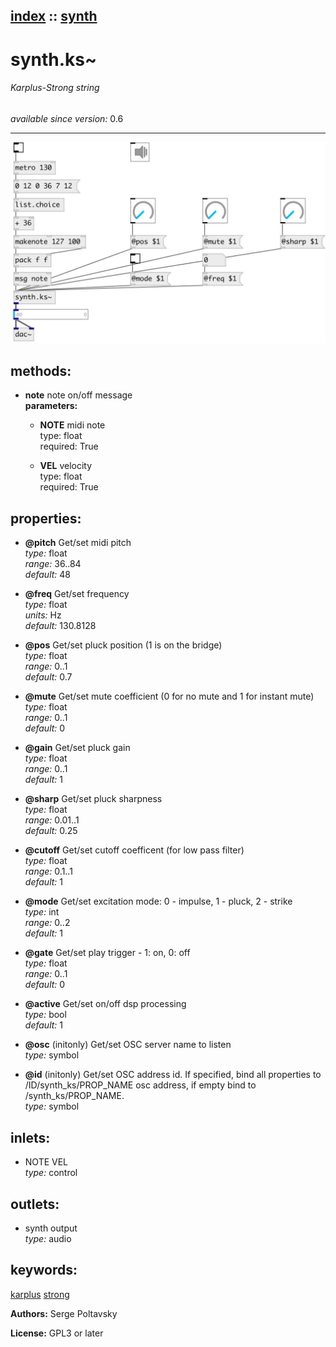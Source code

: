 [index](index.html) :: [synth](category_synth.html)
---

# synth.ks~

###### Karplus-Strong string

*available since version:* 0.6

---




[![example](../examples/img/synth.ks~.jpg)](../examples/pd/synth.ks~.pd)





## methods:

* **note**
note on/off message<br>
  __parameters:__
  - **NOTE** midi note<br>
    type: float <br>
    required: True <br>

  - **VEL** velocity<br>
    type: float <br>
    required: True <br>




## properties:

* **@pitch** 
Get/set midi pitch<br>
_type:_ float<br>
_range:_ 36..84<br>
_default:_ 48<br>

* **@freq** 
Get/set frequency<br>
_type:_ float<br>
_units:_ Hz<br>
_default:_ 130.8128<br>

* **@pos** 
Get/set pluck position (1 is on the bridge)<br>
_type:_ float<br>
_range:_ 0..1<br>
_default:_ 0.7<br>

* **@mute** 
Get/set mute coefficient (0 for no mute and 1 for instant mute)<br>
_type:_ float<br>
_range:_ 0..1<br>
_default:_ 0<br>

* **@gain** 
Get/set pluck gain<br>
_type:_ float<br>
_range:_ 0..1<br>
_default:_ 1<br>

* **@sharp** 
Get/set pluck sharpness<br>
_type:_ float<br>
_range:_ 0.01..1<br>
_default:_ 0.25<br>

* **@cutoff** 
Get/set cutoff coefficent (for low pass filter)<br>
_type:_ float<br>
_range:_ 0.1..1<br>
_default:_ 1<br>

* **@mode** 
Get/set excitation mode: 0 - impulse, 1 - pluck, 2 - strike<br>
_type:_ int<br>
_range:_ 0..2<br>
_default:_ 1<br>

* **@gate** 
Get/set play trigger - 1: on, 0: off<br>
_type:_ float<br>
_range:_ 0..1<br>
_default:_ 0<br>

* **@active** 
Get/set on/off dsp processing<br>
_type:_ bool<br>
_default:_ 1<br>

* **@osc** (initonly)
Get/set OSC server name to listen<br>
_type:_ symbol<br>

* **@id** (initonly)
Get/set OSC address id. If specified, bind all properties to /ID/synth_ks/PROP_NAME osc
address, if empty bind to /synth_ks/PROP_NAME.<br>
_type:_ symbol<br>



## inlets:

* NOTE VEL<br>
_type:_ control



## outlets:

* synth output<br>
_type:_ audio



## keywords:

[karplus](keywords/karplus.html)
[strong](keywords/strong.html)






**Authors:** Serge Poltavsky




**License:** GPL3 or later





